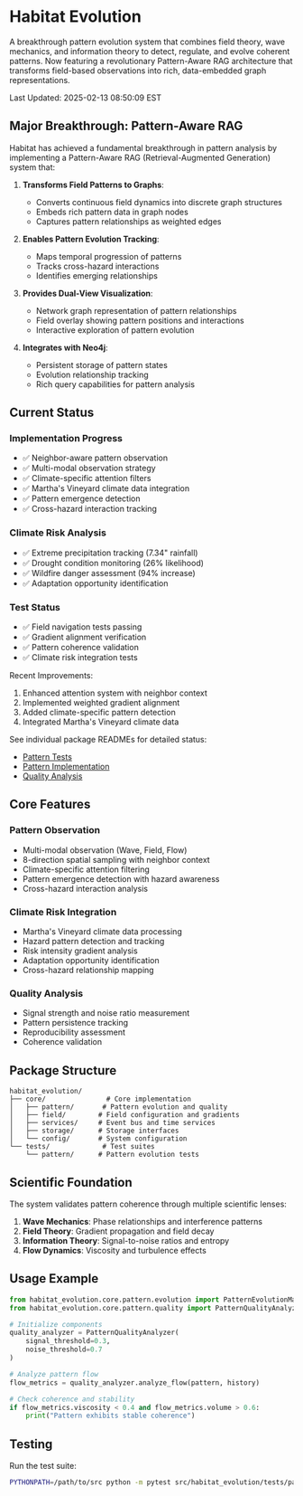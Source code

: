 # Habitat Evolution

A breakthrough pattern evolution system that combines field theory, wave mechanics, and information theory to detect, regulate, and evolve coherent patterns. Now featuring a revolutionary Pattern-Aware RAG architecture that transforms field-based observations into rich, data-embedded graph representations.

Last Updated: 2025-02-13 08:50:09 EST

## Major Breakthrough: Pattern-Aware RAG

Habitat has achieved a fundamental breakthrough in pattern analysis by implementing a Pattern-Aware RAG (Retrieval-Augmented Generation) system that:

1. **Transforms Field Patterns to Graphs**:
   - Converts continuous field dynamics into discrete graph structures
   - Embeds rich pattern data in graph nodes
   - Captures pattern relationships as weighted edges

2. **Enables Pattern Evolution Tracking**:
   - Maps temporal progression of patterns
   - Tracks cross-hazard interactions
   - Identifies emerging relationships

3. **Provides Dual-View Visualization**:
   - Network graph representation of pattern relationships
   - Field overlay showing pattern positions and interactions
   - Interactive exploration of pattern evolution

4. **Integrates with Neo4j**:
   - Persistent storage of pattern states
   - Evolution relationship tracking
   - Rich query capabilities for pattern analysis

## Current Status

### Implementation Progress
- ✅ Neighbor-aware pattern observation
- ✅ Multi-modal observation strategy
- ✅ Climate-specific attention filters
- ✅ Martha's Vineyard climate data integration
- ✅ Pattern emergence detection
- ✅ Cross-hazard interaction tracking

### Climate Risk Analysis
- ✅ Extreme precipitation tracking (7.34" rainfall)
- ✅ Drought condition monitoring (26% likelihood)
- ✅ Wildfire danger assessment (94% increase)
- ✅ Adaptation opportunity identification

### Test Status
- ✅ Field navigation tests passing
- ✅ Gradient alignment verification
- ✅ Pattern coherence validation
- ✅ Climate risk integration tests

Recent Improvements:
1. Enhanced attention system with neighbor context
2. Implemented weighted gradient alignment
3. Added climate-specific pattern detection
4. Integrated Martha's Vineyard climate data

See individual package READMEs for detailed status:
- [Pattern Tests](tests/pattern/README.md)
- [Pattern Implementation](core/pattern/README.md)
- [Quality Analysis](core/quality/README.md)

## Core Features

### Pattern Observation
- Multi-modal observation (Wave, Field, Flow)
- 8-direction spatial sampling with neighbor context
- Climate-specific attention filtering
- Pattern emergence detection with hazard awareness
- Cross-hazard interaction analysis

### Climate Risk Integration
- Martha's Vineyard climate data processing
- Hazard pattern detection and tracking
- Risk intensity gradient analysis
- Adaptation opportunity identification
- Cross-hazard relationship mapping

### Quality Analysis
- Signal strength and noise ratio measurement
- Pattern persistence tracking
- Reproducibility assessment
- Coherence validation

## Package Structure

```
habitat_evolution/
├── core/               # Core implementation
│   ├── pattern/       # Pattern evolution and quality
│   ├── field/        # Field configuration and gradients
│   ├── services/     # Event bus and time services
│   ├── storage/      # Storage interfaces
│   └── config/       # System configuration
└── tests/             # Test suites
    └── pattern/      # Pattern evolution tests
```

## Scientific Foundation

The system validates pattern coherence through multiple scientific lenses:
1. **Wave Mechanics**: Phase relationships and interference patterns
2. **Field Theory**: Gradient propagation and field decay
3. **Information Theory**: Signal-to-noise ratios and entropy
4. **Flow Dynamics**: Viscosity and turbulence effects

## Usage Example

```python
from habitat_evolution.core.pattern.evolution import PatternEvolutionManager
from habitat_evolution.core.pattern.quality import PatternQualityAnalyzer

# Initialize components
quality_analyzer = PatternQualityAnalyzer(
    signal_threshold=0.3,
    noise_threshold=0.7
)

# Analyze pattern flow
flow_metrics = quality_analyzer.analyze_flow(pattern, history)

# Check coherence and stability
if flow_metrics.viscosity < 0.4 and flow_metrics.volume > 0.6:
    print("Pattern exhibits stable coherence")
```

## Testing

Run the test suite:
```bash
PYTHONPATH=/path/to/src python -m pytest src/habitat_evolution/tests/pattern/test_gradient_regulation.py -v
```
